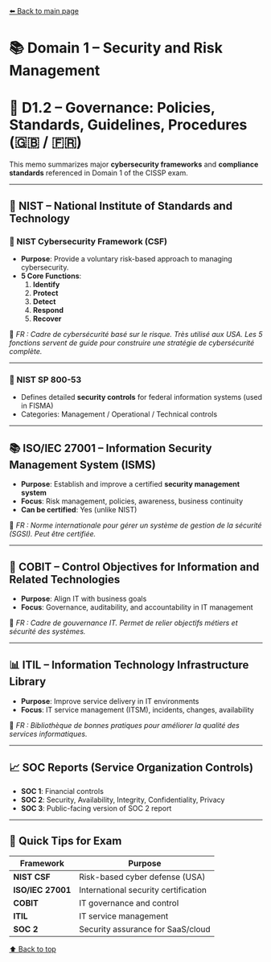# <a name="top"></a>

[⬅️ Back to main page](../)

# 📚 Domain 1 – Security and Risk Management

# 📘 D1.2 – Governance: Policies, Standards, Guidelines, Procedures (🇬🇧 / 🇫🇷)

This memo summarizes major **cybersecurity frameworks** and **compliance standards** referenced in Domain 1 of the CISSP exam.

---

## 🔧 NIST – National Institute of Standards and Technology

### 📘 NIST Cybersecurity Framework (CSF)

- **Purpose**: Provide a voluntary risk-based approach to managing cybersecurity.
- **5 Core Functions**:
  1. **Identify**
  2. **Protect**
  3. **Detect**
  4. **Respond**
  5. **Recover**

🧠 _FR : Cadre de cybersécurité basé sur le risque. Très utilisé aux USA. Les 5 fonctions servent de guide pour construire une stratégie de cybersécurité complète._

---

### 📘 NIST SP 800-53

- Defines detailed **security controls** for federal information systems (used in FISMA)
- Categories: Management / Operational / Technical controls

---

## 📚 ISO/IEC 27001 – Information Security Management System (ISMS)

- **Purpose**: Establish and improve a certified **security management system**
- **Focus**: Risk management, policies, awareness, business continuity
- **Can be certified**: Yes (unlike NIST)

🧠 _FR : Norme internationale pour gérer un système de gestion de la sécurité (SGSI). Peut être certifiée._

---

## 🧱 COBIT – Control Objectives for Information and Related Technologies

- **Purpose**: Align IT with business goals
- **Focus**: Governance, auditability, and accountability in IT management

🧠 _FR : Cadre de gouvernance IT. Permet de relier objectifs métiers et sécurité des systèmes._

---

## 📊 ITIL – Information Technology Infrastructure Library

- **Purpose**: Improve service delivery in IT environments
- **Focus**: IT service management (ITSM), incidents, changes, availability

🧠 _FR : Bibliothèque de bonnes pratiques pour améliorer la qualité des services informatiques._

---

## 📈 SOC Reports (Service Organization Controls)

- **SOC 1**: Financial controls
- **SOC 2**: Security, Availability, Integrity, Confidentiality, Privacy
- **SOC 3**: Public-facing version of SOC 2 report

---

## 🧠 Quick Tips for Exam

| Framework         | Purpose                              |
| ----------------- | ------------------------------------ |
| **NIST CSF**      | Risk-based cyber defense (USA)       |
| **ISO/IEC 27001** | International security certification |
| **COBIT**         | IT governance and control            |
| **ITIL**          | IT service management                |
| **SOC 2**         | Security assurance for SaaS/cloud    |

[⬆️ Back to top](#top)
